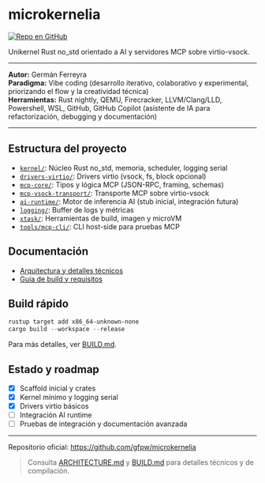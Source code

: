 # microkernelia

[![Repo en GitHub](https://img.shields.io/badge/github-gfpw%2Fmicrokernelia-blue?logo=github)](https://github.com/gfpw/microkernelia)

Unikernel Rust no_std orientado a AI y servidores MCP sobre virtio-vsock.

---

**Autor:** Germán Ferreyra  
**Paradigma:** Vibe coding (desarrollo iterativo, colaborativo y experimental, priorizando el flow y la creatividad técnica)  
**Herramientas:** Rust nightly, QEMU, Firecracker, LLVM/Clang/LLD, Powershell, WSL, GitHub, GitHub Copilot (asistente de IA para refactorización, debugging y documentación)

---

## Estructura del proyecto

- [`kernel/`](./kernel): Núcleo Rust no_std, memoria, scheduler, logging serial
- [`drivers-virtio/`](./drivers-virtio): Drivers virtio (vsock, fs, block opcional)
- [`mcp-core/`](./mcp-core): Tipos y lógica MCP (JSON-RPC, framing, schemas)
- [`mcp-vsock-transport/`](./mcp-vsock-transport): Transporte MCP sobre virtio-vsock
- [`ai-runtime/`](./ai-runtime): Motor de inferencia AI (stub inicial, integración futura)
- [`logging/`](./logging): Buffer de logs y métricas
- [`xtask/`](./xtask): Herramientas de build, imagen y microVM
- [`tools/mcp-cli/`](./tools/mcp-cli): CLI host-side para pruebas MCP

## Documentación

- [Arquitectura y detalles técnicos](./ARCHITECTURE.md)
- [Guía de build y requisitos](./BUILD.md)

## Build rápido

```powershell
rustup target add x86_64-unknown-none
cargo build --workspace --release
```

Para más detalles, ver [BUILD.md](./BUILD.md).

## Estado y roadmap

- [x] Scaffold inicial y crates
- [x] Kernel mínimo y logging serial
- [x] Drivers virtio básicos
- [ ] Integración AI runtime
- [ ] Pruebas de integración y documentación avanzada

---

Repositorio oficial: https://github.com/gfpw/microkernelia

> Consulta [ARCHITECTURE.md](./ARCHITECTURE.md) y [BUILD.md](./BUILD.md) para detalles técnicos y de compilación.
